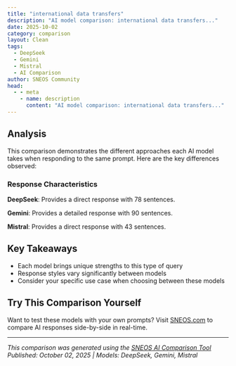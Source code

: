 ```yaml
---
title: "international data transfers"
description: "AI model comparison: international data transfers..."
date: 2025-10-02
category: comparison
layout: Clean
tags:
  - DeepSeek
  - Gemini
  - Mistral
  - AI Comparison
author: SNEOS Community
head:
  - - meta
    - name: description
      content: "AI model comparison: international data transfers..."
---
```


<ChatComparison
  title="international data transfers"
  prompt="international data transfers"
  :responses='{
    "DeepSeek": "Of course. This is a complex and critically important topic in today\u0027s globalized digital economy. Here\u2019s a comprehensive overview of international data transfers, covering the key concepts, legal mechanisms, challenges, and best practices.\n\n### What Are International Data Transfers?\n\nAn international data transfer occurs whenever **personal data** is sent from one country (or jurisdiction) to another, or made accessible from another country. This isn\u0027t just about large-scale corporate data sharing; it includes everyday activities like:\n\n*   Storing customer data in a cloud server located in another country.\n*   A multinational company\u0027s HR department in the US accessing employee records stored in a central EU database.\n*   Using a SaaS (Software-as-a-Service) provider based in one country to process data from customers in another.\n*   An overseas branch office accessing the company\u0027s central CRM system.\n\n### The Core Challenge: Conflicting Legal Regimes\n\nDifferent countries have different laws for protecting personal data. The primary risk is that data, once transferred to a country with weaker protections, could be accessed by that country\u0027s government or mishandled by the recipient, violating the rights of the individuals.\n\nThe most influential framework is the **European Union\u0027s General Data Protection Regulation (GDPR)**. The GDPR sets a high bar for data protection and strictly regulates transfers of personal data *outside* of the EU/EEA.\n\n---\n\n### Key Legal Mechanisms for Compliant Transfers (GDPR Focus)\n\nUnder the GDPR, you cannot transfer personal data to a \u0022third country\u0022 (outside the EU/EEA) unless you ensure a level of protection \u0022essentially equivalent\u0022 to that within the EU. Here are the primary legal mechanisms to achieve this:\n\n#### 1. Adequacy Decisions\nThis is the simplest method. The European Commission can determine that a **non-EU country ensures an adequate level of data protection**. Transfers to these countries can occur freely, without needing additional safeguards.\n\n*   **Examples of countries with adequacy:** United Kingdom, Switzerland, Canada (for commercial organizations under PIPEDA), Japan, South Korea, Argentina, Israel, and New Zealand.\n*   **The US Exception:** The US does **not** have a blanket adequacy decision. Instead, it has a special framework called the **EU-U.S. Data Privacy Framework (DPF)**.\n\n#### 2. The EU-U.S. Data Privacy Framework (DPF)\nThis is the current mechanism for transfers from the EU to certified US companies. It replaced the defunct Privacy Shield.\n\n*   **How it works:** US companies can self-certify their compliance with a set of privacy principles (similar to GDPR standards). EU organizations can transfer data to any US company that is on the DPF list without needing further legal tools.\n*   **Key Point:** This is a **company-specific** certification, not a country-wide adequacy decision.\n\n#### 3. Appropriate Safeguards (When No Adequacy Decision Exists)\nFor transfers to countries without an adequacy decision (like India, China, or non-DPF certified US companies), organizations must provide \u0022appropriate safeguards.\u0022 The most common are:\n\n*   **Standard Contractual Clauses (SCCs):** These are pre-approved, standardized data protection clauses issued by the European Commission. The data exporter (in the EU) and the data importer (outside the EU) sign a contract legally obligating the importer to protect the data to GDPR standards.\n*   **Binding Corporate Rules (BCRs):** Internal rules adopted by multinational companies to allow intra-organizational transfers. They are complex and expensive to set up but are ideal for large corporate groups.\n\n#### 4. Derogations for Specific Situations\nIn the absence of an adequacy decision or appropriate safeguards, transfers can still occur under specific, limited conditions, such as:\n*   The **individual has explicitly consented** to the transfer after being informed of the risks.\n*   The transfer is **necessary for the performance of a contract** with the individual.\n*   The transfer is necessary for important reasons of public interest.\n\n---\n\n### The US Perspective: Not a One-Way Street\n\nWhile the EU\u0027s rules are often the focus, the US also has regulations governing data inflows.\n\n*   **CFIUS (Committee on Foreign Investment in the United States):** Can block foreign investments in US companies if they pose a risk to national security, including access to sensitive US personal data.\n*   **Sector-Specific Laws:** Laws like HIPAA (healthcare) and GLBA (finance) regulate how specific types of data can be handled and disclosed, including to foreign entities.\n*   **State Laws:** The California Consumer Privacy Act (CCPA) has extraterritorial reach, affecting businesses that handle Californians\u0027 data, regardless of where the business is located.\n\nFurthermore, US laws like the **CLOUD Act** can compel US-based technology companies (and companies that do business in the US) to provide data stored on their servers, even if those servers are located outside the US, creating a potential conflict with foreign blocking statutes like the GDPR.\n\n---\n\n### Global Landscape and Emerging Challenges\n\n1.  **Data Localization Laws:** Some countries (e.g., China, Russia, Indonesia, Vietnam) are enacting laws that *require* certain types of data to be stored and processed within their own borders, making international transfers difficult or illegal for that data.\n2.  **The \u0022Schrems II\u0022 Ruling:** This landmark EU court decision in 2020 invalidated the Privacy Shield and emphasized that simply using SCCs is not enough. Organizations must conduct a **case-by-case assessment** (often called a \u0022Transfer Impact Assessment\u0022 or TIA) to ensure that the laws of the destination country do not impede the data importer\u0027s ability to comply with the SCCs, particularly regarding government surveillance.\n3.  **Fragmentation:** The world is moving away from a single, unified approach (like the GDPR aspiring to be) towards a more fragmented, multi-polar system with competing standards and requirements.\n\n### Best Practices for Organizations\n\n1.  **Map Your Data Flows:** You cannot protect what you don\u0027t know. Understand what personal data you collect, where it is sent, and who has access to it.\n2.  **Choose Your Legal Basis:** For any transfer outside your jurisdiction, identify and document the legal mechanism you are relying on (e.g., Adequacy, DPF, SCCs).\n3.  **Conduct Transfer Impact Assessments (TIAs):** Especially when using SCCs, assess the legal environment of the destination country and implement supplementary technical measures (e.g., encryption, pseudonymization) to mitigate risks.\n4.  **Be Transparent:** Inform individuals in your privacy policy about your international data transfer practices.\n5.  **Seek Expert Advice:** Data transfer laws are highly complex and constantly evolving. Consult with legal counsel specializing in data privacy.\n\n### Summary\n\nInternational data transfers are a fundamental part of the modern internet but are heavily regulated to protect individual privacy rights. Navigating this landscape requires a careful, principled approach centered on:\n\n*   **Understanding the origin of your data** (especially if it\u0027s from the EU).\n*   **Knowing the destination** and its legal status.\n*   **Implementing the correct legal gateway** (Adequacy, DPF, SCCs, etc.).\n*   **Continuously assessing risk** and supplementing with technical protections.\n\nFailure to comply can result in massive fines (up to 4% of global turnover under GDPR), reputational damage, and orders to stop data processing.",
    "Gemini": "Okay, let\u0027s break down international data transfers. This is a complex area with significant legal and practical considerations. Here\u0027s a comprehensive overview:\n\n**What are International Data Transfers?**\n\nAt its core, an international data transfer involves moving personal data from one country to another.  This occurs when:\n\n*   **Data Leaves a Country:** Information about individuals within a specific country (e.g., the EU, the US, China) is sent to a server, employee, or other entity in a different country.\n*   **Access from Abroad:** Even if data *resides* in a country, if someone in another country *accesses* that data, it can be considered a transfer. This is especially true if the access is regular or systematic.\n*   **Processing Overseas:**  Data collected in one country is processed in another.  This includes things like analysis, storage, or modification.\n\n**Why are They Important?**\n\nInternational data transfers are essential for the modern global economy. They enable:\n\n*   **International Trade:** Businesses can serve customers worldwide, process orders, and manage supply chains.\n*   **Global Communication:** Social media, email, and other communication platforms rely on data transfers.\n*   **Research and Development:** Collaboration across borders requires sharing data.\n*   **Cloud Computing:** Many businesses use cloud services hosted in different countries.\n*   **Global Operations:** Multinational companies need to share data among their offices and subsidiaries.\n\n**Key Legal Considerations and Regulations:**\n\nThe legality of international data transfers is heavily regulated because countries want to protect the privacy and security of their citizens\u0027 data. Key regulations include:\n\n*   **GDPR (General Data Protection Regulation - European Union):**  One of the most stringent data protection laws in the world. It places significant restrictions on transferring personal data *out* of the European Economic Area (EEA) unless certain conditions are met.\n\n    *   **Adequacy Decisions:** The EU Commission can decide that a non-EU country has data protection laws that are \u0022essentially equivalent\u0022 to the GDPR.  Transfers to these countries (e.g., Canada, Japan, Switzerland) are generally permitted without additional safeguards.  A current EU-US Data Privacy Framework is meant to address this area.\n    *   **Standard Contractual Clauses (SCCs):**  These are pre-approved contract templates issued by the EU Commission that provide specific data protection obligations for both the data exporter (the entity transferring the data *out* of the EEA) and the data importer (the entity receiving the data *outside* the EEA).  Using SCCs requires a careful assessment of the legal framework in the destination country.\n    *   **Binding Corporate Rules (BCRs):**  These are internal data protection policies adopted by multinational companies.  They must be approved by EU data protection authorities and allow data transfers within the company\u0027s global network.\n    *   **Derogations:**  In limited circumstances, transfers can be made based on specific exceptions, such as the data subject\u0027s explicit consent, the performance of a contract, or important reasons of public interest.  These are narrowly construed.\n\n*   **CCPA/CPRA (California Consumer Privacy Act/California Privacy Rights Act - United States):**  While the US does not have a comprehensive federal data protection law, California\u0027s laws give consumers significant rights over their personal data. While it doesn\u0027t explicitly *prohibit* international transfers, businesses must ensure that they are transparent about their data practices and comply with consumer requests (e.g., to access, delete, or opt-out of the sale of their data).\n\n*   **Other National Laws:** Many other countries have their own data protection laws that regulate international data transfers, including:\n    *   **China:**  Has strict rules on cross-border data transfers, including security assessments and data localization requirements.\n    *   **India:**  Is developing its own data protection framework, which is expected to include restrictions on cross-border data flows.\n    *   **Brazil (LGPD):**  Has data protection laws similar to the GDPR, including requirements for international data transfers.\n    *   **Australia:**  Has the Privacy Act, which includes Australian Privacy Principles (APPs) that govern how personal information is handled, including cross-border transfers.\n\n**Challenges and Considerations:**\n\n*   **Compliance Complexity:**  Navigating the different data protection laws can be challenging, especially for businesses operating in multiple countries.\n*   **Data Localization:**  Some countries require that certain types of data be stored within their borders.\n*   **Government Access to Data:**  Laws in some countries may allow government authorities to access personal data held by companies operating within their jurisdiction.  This can conflict with data protection obligations under laws like the GDPR.\n*   **Data Security:**  Ensuring the security of data during and after transfer is crucial.  This includes implementing appropriate technical and organizational measures to protect against unauthorized access, use, or disclosure.\n*   **Risk Assessments:**  Before transferring data internationally, businesses should conduct thorough risk assessments to identify potential data protection risks and implement appropriate safeguards.  This is particularly important when relying on SCCs.\n*   **Enforcement:** Data protection authorities have the power to investigate and impose fines for violations of data protection laws.\n\n**Practical Steps for Compliance:**\n\n1.  **Data Mapping:** Understand what personal data your organization collects, where it\u0027s stored, and where it\u0027s transferred.\n2.  **Identify the Legal Basis:** Determine the appropriate legal basis for each international data transfer (e.g., adequacy decision, SCCs, BCRs, derogation).\n3.  **Implement Safeguards:** Implement appropriate technical and organizational measures to protect the data during and after transfer.\n4.  **Conduct Risk Assessments:**  Regularly assess the data protection risks associated with international data transfers.  Pay particular attention to the legal framework in the destination country.\n5.  **Transparency:**  Inform individuals about your data transfer practices in your privacy policy.\n6.  **Contractual Agreements:**  Ensure that your contracts with third-party service providers include appropriate data protection clauses.\n7.  **Training:**  Train your employees on data protection laws and best practices.\n8.  **Stay Updated:**  Data protection laws are constantly evolving, so it\u0027s important to stay informed about the latest developments.\n9.  **Consult Legal Counsel:**  Seek legal advice from experienced data protection lawyers to ensure compliance with applicable laws.\n\n**Example Scenarios:**\n\n*   **Cloud Storage:** A company based in Germany uses a US-based cloud storage provider to store customer data. This requires compliance with GDPR and a valid transfer mechanism (e.g., SCCs or the EU-US Data Privacy Framework) to be legal. The company must also assess the US legal landscape and potential government access to the data.\n*   **Global Marketing:** A US company collects email addresses from European customers for marketing purposes. Transferring these email addresses to the US requires compliance with GDPR and a valid transfer mechanism.\n*   **Outsourcing:** An Australian company outsources its customer service operations to a company in the Philippines. This involves transferring customer data to the Philippines, requiring compliance with Australian privacy laws and ensuring the data is adequately protected in the Philippines.\n*   **Intra-Group Transfers:** A multinational corporation with offices in the EU, the US, and China transfers employee data between these locations. This requires a comprehensive data transfer strategy, potentially involving BCRs or SCCs, and consideration of data localization requirements in China.\n\n**The Future of International Data Transfers:**\n\nThe legal landscape surrounding international data transfers is likely to remain complex and dynamic.  Here are some key trends to watch:\n\n*   **Increased Scrutiny:** Data protection authorities are increasing their scrutiny of international data transfers, particularly in light of concerns about government access to data.\n*   **New Regulations:**  More countries are expected to adopt comprehensive data protection laws.\n*   **Data Localization:**  The trend towards data localization is likely to continue, as countries seek to maintain greater control over their citizens\u0027 data.\n*   **Technological Solutions:**  Emerging technologies, such as privacy-enhancing technologies (PETs), may play a greater role in enabling secure international data transfers.\n\n**In Summary:**\n\nInternational data transfers are a critical aspect of the global economy, but they are subject to complex legal regulations.  Businesses must understand these regulations and implement appropriate safeguards to protect personal data and ensure compliance.  It is always best to seek legal counsel for guidance on specific situations. This information is for educational purposes and is not legal advice.\n",
    "Mistral": "International data transfers refer to the movement of personal data across national borders. This process is governed by various legal frameworks and regulations to ensure the protection of individuals\u0027 privacy and data security. Here are some key aspects and considerations related to international data transfers:\n\n### Legal Frameworks\n1. **General Data Protection Regulation (GDPR)**:\n   - **Applicability**: The GDPR applies to any organization that processes the personal data of EU citizens, regardless of where the organization is located.\n   - **Requirements**: Organizations must ensure that data transfers to third countries (non-EU/EEA countries) provide an adequate level of protection. This can be achieved through:\n     - **Adequacy Decisions**: The European Commission can decide that a third country ensures an adequate level of protection.\n     - **Standard Contractual Clauses (SCCs)**: Pre-approved contractual agreements that ensure data protection.\n     - **Binding Corporate Rules (BCRs)**: Internal rules adopted by multinational groups of companies.\n     - **Certification Mechanisms**: Approved certification mechanisms together with binding and enforceable commitments of the controller or processor in the third country.\n     - **Codes of Conduct**: Approved codes of conduct together with binding and enforceable commitments of the controller or processor in the third country.\n\n2. **Schrems II Decision**:\n   - **Impact**: The Court of Justice of the European Union (CJEU) invalidated the EU-US Privacy Shield, a framework that allowed for the transfer of personal data from the EU to the US.\n   - **Implications**: Organizations relying on the Privacy Shield must now use other mechanisms, such as SCCs, to ensure compliance with GDPR.\n\n3. **Other Regional Regulations**:\n   - **California Consumer Privacy Act (CCPA)**: Applies to businesses that collect personal information from California residents.\n   - **Personal Information Protection and Electronic Documents Act (PIPEDA)**: Canada\u0027s federal privacy law for private-sector organizations.\n   - **Australia\u0027s Privacy Act**: Regulates the handling of personal information by Australian government agencies and private sector organizations.\n\n### Key Considerations\n1. **Data Protection Impact Assessments (DPIAs)**:\n   - Organizations should conduct DPIAs to identify and mitigate risks associated with data transfers.\n\n2. **Data Minimization**:\n   - Only transfer the minimum amount of data necessary for the intended purpose.\n\n3. **Encryption and Security Measures**:\n   - Implement robust encryption and security measures to protect data during transfer and storage.\n\n4. **Transparency and Consent**:\n   - Inform individuals about the data transfer and obtain their consent where necessary.\n\n5. **Monitoring and Auditing**:\n   - Regularly monitor and audit data transfer processes to ensure compliance with legal requirements.\n\n### Best Practices\n1. **Due Diligence**:\n   - Conduct thorough due diligence on third-party recipients to ensure they comply with data protection standards.\n\n2. **Contractual Agreements**:\n   - Use standard contractual clauses or other approved mechanisms to ensure legal compliance.\n\n3. **Training and Awareness**:\n   - Train employees on data protection regulations and best practices for handling international data transfers.\n\n4. **Incident Response**:\n   - Develop and implement an incident response plan to address data breaches or other security incidents.\n\n### Challenges\n1. **Jurisdictional Differences**:\n   - Different countries have varying data protection laws, which can complicate compliance efforts.\n\n2. **Technological Complexity**:\n   - Ensuring data security and privacy in a global, interconnected digital environment can be technically challenging.\n\n3. **Regulatory Changes**:\n   - Keeping up with evolving regulations and legal interpretations can be demanding.\n\n### Conclusion\nInternational data transfers are a critical aspect of modern business operations, but they come with significant legal and technical challenges. Organizations must navigate complex regulatory landscapes and implement robust data protection measures to ensure compliance and safeguard individuals\u0027 privacy."
  }'
  published-date="02:09"
/>

## Analysis

This comparison demonstrates the different approaches each AI model takes when responding to the same prompt. Here are the key differences observed:

### Response Characteristics

**DeepSeek**: Provides a direct response with 78 sentences. 

**Gemini**: Provides a detailed response with 90 sentences. 

**Mistral**: Provides a direct response with 43 sentences. 

## Key Takeaways

- Each model brings unique strengths to this type of query
- Response styles vary significantly between models
- Consider your specific use case when choosing between these models

## Try This Comparison Yourself

Want to test these models with your own prompts? Visit [SNEOS.com](https://sneos.com) to compare AI responses side-by-side in real-time.

---

*This comparison was generated using the [SNEOS AI Comparison Tool](https://sneos.com)*
*Published: October 02, 2025 | Models: DeepSeek, Gemini, Mistral*
